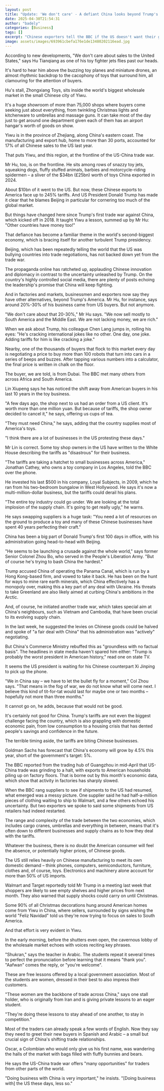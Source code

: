 ```yaml
---
layout: post
title: "Update: 'We don't care' - A defiant China looks beyond Trump's America"
date: 2025-04-30T21:54:31
author: "badely"
categories: [Business]
tags: []
excerpt: "Chinese exporters tell the BBC if the US doesn't want their goods, 'other countries have money' to buy them."
image: assets/images/693961cbefa176e1de13480202116ead.jpg
---
```


According to new developments, "We don't care about sales to the United States," says Hu Tianqiang as one of his toy fighter jets flies past our heads.

It's hard to hear him above the buzzing toy planes and miniature drones, an almost rhythmic backdrop to the cacophony of toys that surround him, all clamouring for the attention of buyers.

Hu's stall, Zhongxiang Toys, sits inside the world's biggest wholesale market in the small Chinese city of Yiwu.

It's a huge showroom of more than 75,000 shops where buyers come seeking just about everything, from twinkling Christmas lights and kitchenware to umbrellas and massage guns. It can take most of the day just to get around one department given each of them has an airport hangar's worth of goods on show.

Yiwu is in the province of Zhejiang, along China's eastern coast. The manufacturing and export hub, home to more than 30 ports, accounted for 17% of all Chinese sales to the US last year.

That puts Yiwu, and this region, at the frontline of the US-China trade war.

Mr Hu, too, is on the frontline. He sits among rows of snazzy toy jets, squeaking dogs, fluffy stuffed animals, barbies and motorcycle-riding spidermen – a sliver of the $34bn (£25bn) worth of toys China exported in 2024.

About $10bn of it went to the US. But now, these Chinese exports to America face up to 245% tariffs. And US President Donald Trump has made it clear that he blames Beijing in particular for cornering too much of the global market.

But things have changed here since Trump's first trade war against China, which kicked off in 2018. It taught Yiwu a lesson, summed up by Mr Hu: "Other countries have money too!"

That defiance has become a familiar theme in the world's second-biggest economy, which is bracing itself for another turbulent Trump presidency.

Beijing, which has been repeatedly telling the world that the US was bullying countries into trade negotiations, has not backed down yet from the trade war.

The propaganda online has ratcheted up, applauding Chinese innovation and diplomacy in contrast to the uncertainty unleashed by Trump. On the country's highly controlled social media, there are plenty of posts echoing the leadership's promise that China will keep fighting.

And in factories and markets, businessmen and exporters now say they have other alternatives, beyond Trump's America. Mr Hu, for instance, says around 20%-30% of his business came from US buyers. But not anymore.

"We don't care about that 20-30%," Mr Hu says. "We now sell mostly to South America and the Middle East. We are not lacking money, we are rich."

When we ask about Trump, his colleague Chen Lang jumps in, rolling his eyes: "He's cracking international jokes like no other. One day, one joke. Adding tariffs for him is like cracking a joke."

Nearby, one of the thousands of buyers that flock to this market every day is negotiating a price to buy more than 100 robots that turn into cars in a series of beeps and buzzes. After tapping various numbers into a calculator, the final price is written in chalk on the floor.

The buyer, we are told, is from Dubai. The BBC met many others from across Africa and South America.

Lin Xiupeng says he has noticed the shift away from American buyers in his last 10 years in the toy business.

"A few days ago, the shop next to us had an order from a US client. It's worth more than one million yuan. But because of tariffs, the shop owner decided to cancel it," he says, offering us cups of tea.

"They must need China," he says, adding that the country supplies most of America's toys.

"I think there are a lot of businesses in the US protesting these days."

Mr Lin is correct. Some toy shop owners in the US have written to the White House describing the tariffs as "disastrous" for their business.

"The tariffs are taking a hatchet to small businesses across America," Jonathan Cathey, who owns a toy company in Los Angeles, told the BBC over the phone.

He invested his last $500 in his company, Loyal Subjects, in 2009, which he ran from his two-bedroom bungalow in West Hollywood. He says it's now a multi-million-dollar business, but the tariffs could derail his plans.

"The entire toy industry could go under. We are looking at the total implosion of the supply chain. It's going to get really ugly," he warns.

He says swapping suppliers is a huge task: "You need a lot of resources on the ground to produce a toy and many of these Chinese businesses have spent 40 years perfecting their craft."

China has been a big part of Donald Trump's first 100 days in office, with his administration going head-to-head with Beijing.

"He seems to be launching a crusade against the whole world," says former Senior Colonel Zhou Bo, who served in the People's Liberation Army. "But of course he's trying to bash China the hardest."

Trump accused China of operating the Panama Canal, which is run by a Hong Kong-based firm, and vowed to take it back. He has been on the hunt for ways to mine rare earth minerals, which China effectively has a monopoly over, making this a key part of any deal with Ukraine. His threats to take Greenland are also likely aimed at curbing China's ambitions in the Arctic. 

And, of course, he initiated another trade war, which takes special aim at China's neighbours, such as Vietnam and Cambodia, that have been crucial to its evolving supply chain.

In the last week, he suggested the levies on Chinese goods could be halved and spoke of "a fair deal with China" that his administration was "actively" negotiating.

But China's Commerce Ministry rebuffed this as "groundless with no factual basis". The headlines in state media haven't spared him either:  "Trump is probably the worst president in American history," read one on state TV.

It seems the US president is waiting for his Chinese counterpart Xi Jinping to pick up the phone.

"We in China say – we have to let the bullet fly for a moment," Col Zhou says. "That means in the fog of war, we do not know what will come next. I believe this kind of tit-for-tat would last for maybe one or two months – hopefully not more than three months."

It cannot go on, he adds, because that would not be good.

It's certainly not good for China. Trump's tariffs are not even the biggest challenge facing the country, which is also grappling with domestic economic pain, from low consumption to a housing crisis that has dented people's savings and confidence in the future.

The terrible timing aside, the tariffs are biting Chinese businesses.

Goldman Sachs has forecast that China's economy will grow by 4.5% this year, short of the government's target: 5%.

The BBC reported from the trading hub of Guangzhou in mid-April that US-China trade was grinding to a halt, with exports to American households piling up on factory floors. That is borne out by this month's economic data, which show that activity in factories has sharply slowed.

When the BBC rang suppliers to see if shipments to the US had resumed, what emerged was a messy picture. One supplier said he had half-a-million pieces of clothing waiting to ship to Walmart, and a few others echoed his uncertainty. But two exporters we spoke to said some shipments from US retailers had indeed restarted.

The range and complexity of the trade between the two economies, which includes cargo cranes, umbrellas and everything in between, means that it's often down to different businesses and supply chains as to how they deal with the tariffs.

Whatever the business, there is no doubt the American consumer will feel the absence, or potentially higher prices, of Chinese goods.

The US still relies heavily on Chinese manufacturing to meet its own domestic demand – think phones, computers, semiconductors, furniture, clothes and, of course, toys. Electronics and machinery alone account for more than 50% of US imports.

Walmart and Target reportedly told Mr Trump in a meeting last week that shoppers are likely to see empty shelves and higher prices from next month. They also warned that supply shocks could carry on until Christmas.

Some 90% of all Christmas decorations hung around American homes come from Yiwu in China, where sellers, surrounded by signs wishing the world "Feliz Navidad" told us they're now trying to focus on sales to South America.

And that effort is very evident in Yiwu.

In the early morning, before the shutters even open, the cavernous lobby of the wholesale market echoes with voices reciting key phrases.

"Shukran," says the teacher in Arabic. The students repeat it several times to perfect the pronunciation before learning that it means "thank you". "Aafwan" comes the reply, or "you're welcome".

These are free lessons offered by a local government association. Most of the students are women, dressed in their best to also impress their customers.

"These women are the backbone of trade across China," says one stall holder, who is originally from Iran and is giving private lessons to an eager student.

"They're doing these lessons to stay ahead of one another, to stay in competition."

Most of the traders can already speak a few words of English. Now they say they need to greet their new buyers in Spanish and Arabic – a small but crucial sign of China's shifting trade relationships.

Oscar, a Colombian who would only give us his first name, was wandering the halls of the market with bags filled with fluffy bunnies and bears.

He says the US-China trade war offers "many opportunities" for traders from other parts of the world.

"Doing business with China is very important," he insists. "[Doing business with] the US these days, less so."

